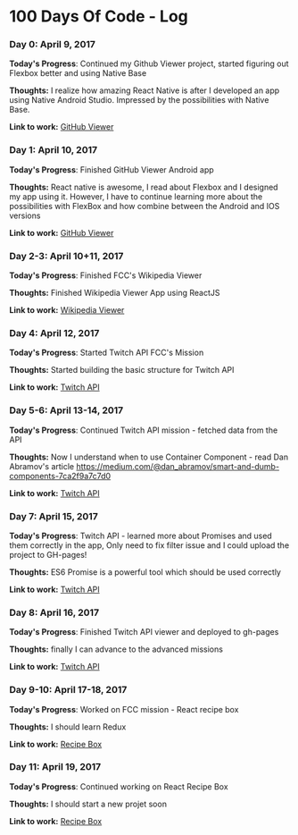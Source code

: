 # 100 Days Of Code - Log

### Day 0: April 9, 2017 
 

**Today's Progress**:  Continued my Github Viewer project, started figuring out Flexbox better and using Native Base

**Thoughts:** I realize how amazing React Native is after I developed an app using Native Android Studio.
Impressed by the possibilities with Native Base.

**Link to work:** [GitHub Viewer](https://github.com/60noy/react-native-github-viewer)

### Day 1: April 10, 2017 
 

**Today's Progress**:  Finished GitHub Viewer Android app 

**Thoughts:** React native is awesome, I read about Flexbox and I designed my app using it.
However, I have to continue learning more about the possibilities with FlexBox and how combine
between the Android and IOS versions

**Link to work:** [GitHub Viewer](https://github.com/60noy/react-native-github-viewer)

### Day 2-3: April 10+11, 2017 
 

**Today's Progress**:  Finished FCC's Wikipedia Viewer 

**Thoughts:** Finished Wikipedia Viewer App using ReactJS

**Link to work:** [Wikipedia Viewer](https://github.com/60noy/wikipedia-viewer)

### Day 4: April 12, 2017 
 

**Today's Progress**:  Started Twitch API FCC's Mission

**Thoughts:** Started building the basic structure for Twitch API

**Link to work:** [Twitch API ](https://github.com/60noy/FCC-twitch-api)

### Day 5-6: April 13-14, 2017 
 

**Today's Progress**:  Continued Twitch API mission - fetched data from the API

**Thoughts:** Now I understand when to use Container Component - read 
Dan Abramov's article https://medium.com/@dan_abramov/smart-and-dumb-components-7ca2f9a7c7d0

**Link to work:** [Twitch API ](https://github.com/60noy/FCC-twitch-api)

### Day 7: April 15, 2017 
 

**Today's Progress**:  Twitch API - learned more about Promises and used them correctly in the app,
Only need to fix filter issue and I could upload the project to GH-pages!

**Thoughts:** ES6 Promise is a powerful tool which should be used correctly

**Link to work:** [Twitch API ](https://github.com/60noy/FCC-twitch-api)

### Day 8: April 16, 2017 
 

**Today's Progress**:  Finished Twitch API viewer and deployed to gh-pages

**Thoughts:** finally I can advance to the advanced missions

**Link to work:** [Twitch API ](https://60noy.github.io/FCC-twitch-api)


### Day 9-10: April 17-18, 2017 
 

**Today's Progress**:  Worked on FCC mission - React recipe box

**Thoughts:** I should learn Redux

**Link to work:** [Recipe Box ](https://github.com/60noy/FCC-Recipe-Box)

### Day 11: April 19, 2017 
 

**Today's Progress**:  Continued working on React Recipe Box

**Thoughts:** I should start a new projet soon

**Link to work:** [Recipe Box ](https://github.com/60noy/FCC-Recipe-Box)



